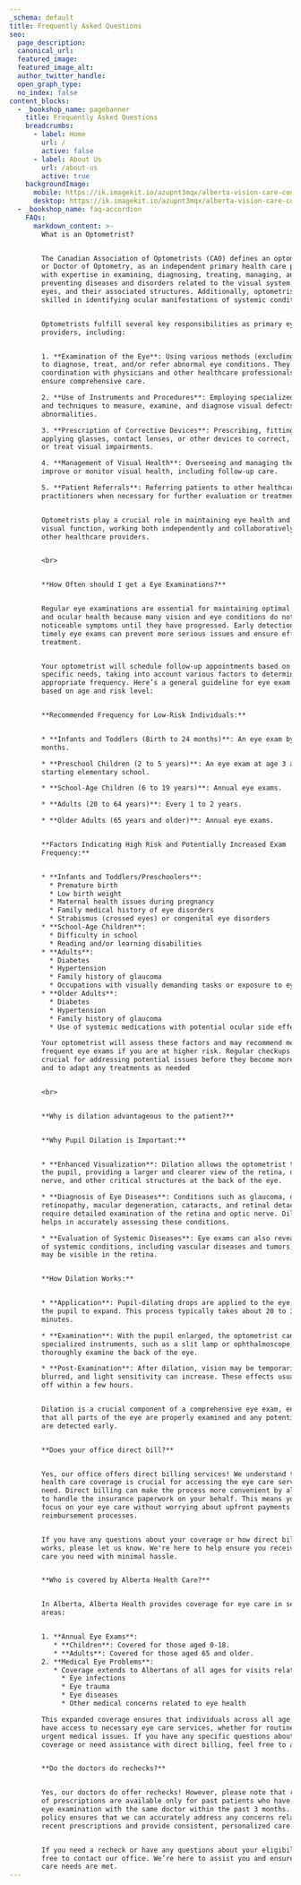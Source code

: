 ```yaml
---
_schema: default
title: Frequently Asked Questions
seo:
  page_description:
  canonical_url:
  featured_image:
  featured_image_alt:
  author_twitter_handle:
  open_graph_type:
  no_index: false
content_blocks:
  - _bookshop_name: pagebanner
    title: Frequently Asked Questions
    breadcrumbs:
      - label: Home
        url: /
        active: false
      - label: About Us
        url: /about-us
        active: true
    backgroundImage:
      mobile: https://ik.imagekit.io/azupnt3mqx/alberta-vision-care-contact-us.webp
      desktop: https://ik.imagekit.io/azupnt3mqx/alberta-vision-care-contact-us.webp
  - _bookshop_name: faq-accordion
    FAQs:
      markdown_content: >-
        What is an Optometrist?


        The Canadian Association of Optometrists (CAO) defines an optometrist,
        or Doctor of Optometry, as an independent primary health care provider
        with expertise in examining, diagnosing, treating, managing, and
        preventing diseases and disorders related to the visual system, the
        eyes, and their associated structures. Additionally, optometrists are
        skilled in identifying ocular manifestations of systemic conditions.


        Optometrists fulfill several key responsibilities as primary eye care
        providers, including:


        1. **Examination of the Eye**: Using various methods (excluding surgery)
        to diagnose, treat, and/or refer abnormal eye conditions. They work in
        coordination with physicians and other healthcare professionals to
        ensure comprehensive care.

        2. **Use of Instruments and Procedures**: Employing specialized tools
        and techniques to measure, examine, and diagnose visual defects or eye
        abnormalities.

        3. **Prescription of Corrective Devices**: Prescribing, fitting, and
        applying glasses, contact lenses, or other devices to correct, relieve,
        or treat visual impairments.

        4. **Management of Visual Health**: Overseeing and managing therapy to
        improve or monitor visual health, including follow-up care.

        5. **Patient Referrals**: Referring patients to other healthcare
        practitioners when necessary for further evaluation or treatment.


        Optometrists play a crucial role in maintaining eye health and overall
        visual function, working both independently and collaboratively with
        other healthcare providers.


        <br>


        **How Often should I get a Eye Examinations?**


        Regular eye examinations are essential for maintaining optimal vision
        and ocular health because many vision and eye conditions do not present
        noticeable symptoms until they have progressed. Early detection through
        timely eye exams can prevent more serious issues and ensure effective
        treatment.


        Your optometrist will schedule follow-up appointments based on your
        specific needs, taking into account various factors to determine the
        appropriate frequency. Here’s a general guideline for eye exam frequency
        based on age and risk level:


        **Recommended Frequency for Low-Risk Individuals:**


        * **Infants and Toddlers (Birth to 24 months)**: An eye exam by age 6
        months.

        * **Preschool Children (2 to 5 years)**: An eye exam at age 3 and before
        starting elementary school.

        * **School-Age Children (6 to 19 years)**: Annual eye exams.

        * **Adults (20 to 64 years)**: Every 1 to 2 years.

        * **Older Adults (65 years and older)**: Annual eye exams.


        **Factors Indicating High Risk and Potentially Increased Exam
        Frequency:**


        * **Infants and Toddlers/Preschoolers**:
          * Premature birth
          * Low birth weight
          * Maternal health issues during pregnancy
          * Family medical history of eye disorders
          * Strabismus (crossed eyes) or congenital eye disorders
        * **School-Age Children**:
          * Difficulty in school
          * Reading and/or learning disabilities
        * **Adults**:
          * Diabetes
          * Hypertension
          * Family history of glaucoma
          * Occupations with visually demanding tasks or exposure to eye hazards
        * **Older Adults**:
          * Diabetes
          * Hypertension
          * Family history of glaucoma
          * Use of systemic medications with potential ocular side effects

        Your optometrist will assess these factors and may recommend more
        frequent eye exams if you are at higher risk. Regular checkups are
        crucial for addressing potential issues before they become more serious
        and to adapt any treatments as needed


        <br>


        **Why is dilation advantageous to the patient?**


        **Why Pupil Dilation is Important:**


        * **Enhanced Visualization**: Dilation allows the optometrist to open up
        the pupil, providing a larger and clearer view of the retina, optic
        nerve, and other critical structures at the back of the eye.

        * **Diagnosis of Eye Diseases**: Conditions such as glaucoma, diabetic
        retinopathy, macular degeneration, cataracts, and retinal detachment
        require detailed examination of the retina and optic nerve. Dilation
        helps in accurately assessing these conditions.

        * **Evaluation of Systemic Diseases**: Eye exams can also reveal signs
        of systemic conditions, including vascular diseases and tumors, which
        may be visible in the retina.


        **How Dilation Works:**


        * **Application**: Pupil-dilating drops are applied to the eye, causing
        the pupil to expand. This process typically takes about 20 to 30
        minutes.

        * **Examination**: With the pupil enlarged, the optometrist can use
        specialized instruments, such as a slit lamp or ophthalmoscope, to
        thoroughly examine the back of the eye.

        * **Post-Examination**: After dilation, vision may be temporarily
        blurred, and light sensitivity can increase. These effects usually wear
        off within a few hours.


        Dilation is a crucial component of a comprehensive eye exam, ensuring
        that all parts of the eye are properly examined and any potential issues
        are detected early.


        **Does your office direct bill?**


        Yes, our office offers direct billing services! We understand that
        health care coverage is crucial for accessing the eye care services you
        need. Direct billing can make the process more convenient by allowing us
        to handle the insurance paperwork on your behalf. This means you can
        focus on your eye care without worrying about upfront payments or
        reimbursement processes.


        If you have any questions about your coverage or how direct billing
        works, please let us know. We're here to help ensure you receive the
        care you need with minimal hassle.


        **Who is covered by Alberta Health Care?**


        In Alberta, Alberta Health provides coverage for eye care in several key
        areas:


        1. **Annual Eye Exams**:
           * **Children**: Covered for those aged 0-18.
           * **Adults**: Covered for those aged 65 and older.
        2. **Medical Eye Problems**:
           * Coverage extends to Albertans of all ages for visits related to medical eye issues such as:
             * Eye infections
             * Eye trauma
             * Eye diseases
             * Other medical concerns related to eye health

        This expanded coverage ensures that individuals across all age groups
        have access to necessary eye care services, whether for routine exams or
        urgent medical issues. If you have any specific questions about your
        coverage or need assistance with direct billing, feel free to ask!


        **Do the doctors do rechecks?**


        Yes, our doctors do offer rechecks! However, please note that rechecks
        of prescriptions are available only for past patients who have had an
        eye examination with the same doctor within the past 3 months. This
        policy ensures that we can accurately address any concerns related to
        recent prescriptions and provide consistent, personalized care.


        If you need a recheck or have any questions about your eligibility, feel
        free to contact our office. We’re here to assist you and ensure your eye
        care needs are met.
---
```

